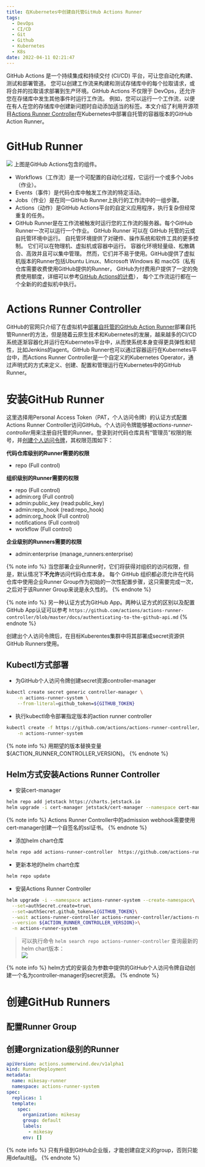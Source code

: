 ```yaml
---
title: 在Kubernetes中创建自托管GitHub Actions Runner
tags:
  - DevOps
  - CI/CD
  - Git
  - Github
  - Kubernetes
  - K8s
date: 2022-04-11 02:21:47
---
```


GitHub Actions 是一个持续集成和持续交付 (CI/CD) 平台，可让您自动化构建、测试和部署管道。 您可以创建工作流来构建和测试存储库中的每个拉取请求，或将合并的拉取请求部署到生产环境。GitHub Actions 不仅限于 DevOps，还允许您在存储库中发生其他事件时运行工作流。 例如，您可以运行一个工作流，以便在有人在您的存储库中创建新问题时自动添加适当的标签。本文介绍了利用开源项目[Actions Runner Controller][3]在Kubernetes中部署自托管的容器版本的GitHub Action Runner。
<!-- more -->

# GitHub Runner
![](1.png)
上图是GitHub Actions包含的组件。
+ Workflows（工作流）是一个可配置的自动化过程，它运行一个或多个Jobs（作业）。  
+ Events（事件）是代码仓库中触发工作流的特定活动。  
+ Jobs（作业）是在同一GitHub Runner上执行的工作流中的一组步骤。  
+ Actions（动作）是GitHub Actions平台的自定义应用程序，执行复杂但经常重复的任务。  
+ GitHub Runner是在工作流被触发时运行您的工作流的服务器。每个GitHub Runner一次可以运行一个作业。 GitHub Runner 可以在 GitHub 托管的云或自托管环境中运行。 自托管环境提供了对硬件、操作系统和软件工具的更多控制。 它们可以在物理机、虚拟机或容器中运行。 容器化环境轻量级、松散耦合、高效并且可以集中管理。 然而，它们并不易于使用。GitHub提供了虚拟机版本的Runner包括Ubuntu Linux、Microsoft Windows 和 macOS（私有仓库需要收费使用GitHub提供的Runner， GitHub为付费用户提供了一定的免费使用额度，详细可以参考[GitHub Actions的计费][2]）， 每个工作流运行都在一个全新的的虚拟机中执行。

# Actions Runner Controller
GitHub的官网只介绍了在虚拟机中[部署自托管的GitHub Action Runner][1]部署自托管Runner的方法，但是随着云原生技术和Kubernetes的发展，越来越多的CI/CD系统逐渐容器化并运行在Kubernetes平台中，从而使系统本身变得更具弹性和韧性，比如Jenkins的agent。GitHub Runner也可以通过容器运行在Kubernetes平台中，而Actions Runner Controller是一个自定义的Kubernetes Operator，通过声明式的方式来定义、创建、配置和管理运行在Kubernetes中的GitHub Runner。

# 安装GitHub Runner
这里选择用Personal Access Token（PAT，个人访问令牌）的认证方式配置Actions Runner Controller访问GitHub。个人访问令牌能够被*actions-runner-controller*用来注册自托管的Runner。登录到对代码仓库具有“管理员”权限的账号，并[创建个人访问令牌](https://github.com/settings/tokens/new)，其权限范围如下：

**代码仓库级别的Runner需要的权限**

* repo (Full control)

**组织级别的Runner需要的权限**

* repo (Full control)
* admin:org (Full control)
* admin:public_key (read:public_key)
* admin:repo_hook (read:repo_hook)
* admin:org_hook (Full control)
* notifications (Full control)
* workflow (Full control)

**企业级别的Runners需要的权限**

* admin:enterprise (manage_runners:enterprise)

{% note info %}
当您部署企业Runner时，它们将获得对组织的访问权限，但是，默认情况下**不允许**访问代码仓库本身。 每个 GitHub 组织都必须允许在代码仓库中使用企业Runner Group作为初始的一次性配置步骤，这只需要完成一次，之后对于该Runner Group来说是永久性的。
{% endnote %}

{% note info %}
另一种认证方式为GitHub App。两种认证方式的区别以及配置GitHub App认证可以参考 ```https://github.com/actions/actions-runner-controller/blob/master/docs/authenticating-to-the-github-api.md```
{% endnote %}

创建出个人访问令牌后，在目标Kuberentes集群中将其部署成secret资源供GitHub Runners使用。

## Kubectl方式部署
+ 为GitHub个人访问令牌创建secret资源controller-manager
```bash
kubectl create secret generic controller-manager \
    -n actions-runner-system \
    --from-literal=github_token=${GITHUB_TOKEN}
```

+ 执行kubectl命令部署指定版本的action runner controller
```bash
kubectl create -f https://github.com/actions/actions-runner-controller/releases/download/${ACTION_RUNNER_CONTROLLER_VERSION}/actions-runner-controller.yaml \
    -n actions-runner-system
```
{% note info %}
用期望的版本替换变量${ACTION_RUNNER_CONTROLLER_VERSION}。
{% endnote %}

## Helm方式安装Actions Runner Controller
+ 安装cert-manager  
```bash
helm repo add jetstack https://charts.jetstack.io
helm upgrade -i cert-manager jetstack/cert-manager --namespace cert-manager --create-namespace --version ${CERT_MANAGER_VERSION} --set installCRDs=true
```
{% note info %}
Actions Runner Controller中的admission webhook需要使用cert-manager创建一个自签名的ssl证书。
{% endnote %}

+ 添加helm chart仓库  
```bash
helm repo add actions-runner-controller  https://github.com/actions-runner-controller/actions-runner-controller
```

+ 更新本地的helm chart仓库  
```bash
helm repo update
```

+ 安装Actions Runner Controller  
```bash
helm upgrade -i --namespace actions-runner-system --create-namespace\
  --set=authSecret.create=true\
  --set=authSecret.github_token=${GITHUB_TOKEN}\
  --wait actions-runner-controller actions-runner-controller/actions-runner-controller\
  --version ${ACTION_RUNNER_CONTROLLER_VERSION}>\
  -n actions-runner-system
```

  > 可以执行命令 ```helm search repo actions-runner-controller``` 查询最新的helm chart版本：  
  > ![](2.png)  

  {% note info %}
  helm方式的安装会为参数中提供的GitHub个人访问令牌自动创建一个名为controller-manager的secret资源。
  {% endnote %}


# 创建GitHub Runners
## 配置Runner Group

## 创建orgnization级别的Runner

```yaml
apiVersion: actions.summerwind.dev/v1alpha1
kind: RunnerDeployment
metadata:
  name: mikesay-runner
  namespace: actions-runner-system
spec:
  replicas: 1
  template:
    spec:
      organization: mikesay
      group: default
      labels:
        - mikesay
      env: []
```
{% note info %}
只有升级到GitHub企业版，才能创建自定义的group，否则只能用default组。
{% endnote %}

[1]: https://docs.github.com/en/enterprise-cloud@latest/actions/hosting-your-own-runners/adding-self-hosted-runners
[2]: https://docs.github.com/en/billing/managing-billing-for-github-actions/about-billing-for-github-actions#about-spending-limits
[3]: https://github.com/actions/actions-runner-controller
[4]: https://github.com/actions/actions-runner-controller/blob/master/docs/authenticating-to-the-github-api.md

